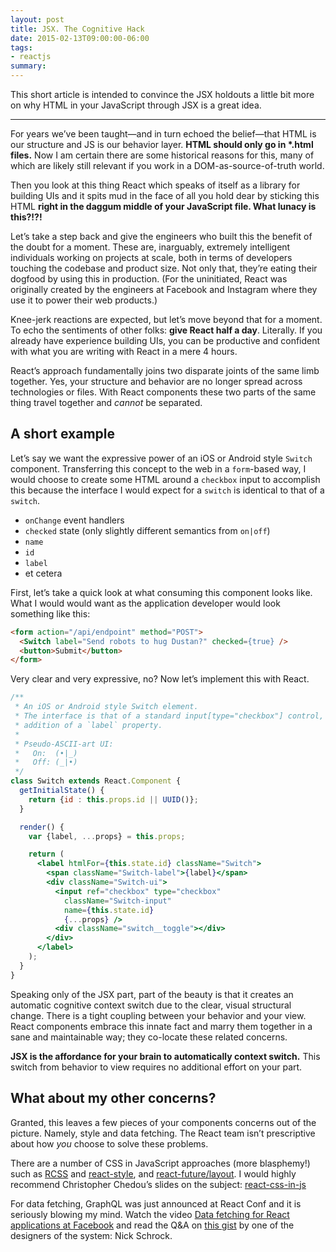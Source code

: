 ```yaml
---
layout: post
title: JSX. The Cognitive Hack
date: 2015-02-13T09:00:00-06:00
tags:
- reactjs
summary:
---
```


This short article is intended to convince the JSX holdouts a little bit more on
why HTML in your JavaScript through JSX is a great idea.

---

For years we’ve been taught—and in turn echoed the belief—that HTML is our
structure and JS is our behavior layer. **HTML should only go in \*.html
files.** Now I am certain there are some historical reasons for this, many of
which are likely still relevant if you work in a DOM-as-source-of-truth world.

Then you look at this thing React which speaks of itself as a library for
building UIs and it spits mud in the face of all you hold dear by sticking
this HTML **right in the daggum middle of your JavaScript file. What lunacy is
this?!?!**

Let’s take a step back and give the engineers who built this the benefit of the
doubt for a moment. These are, inarguably, extremely intelligent individuals
working on projects at scale, both in terms of developers touching the codebase
and product size. Not only that, they’re eating their dogfood by using this in
production. (For the uninitiated, React was originally created by the engineers
at Facebook and Instagram where they use it to power their web products.)

Knee-jerk reactions are expected, but let’s move beyond that for a moment.
To echo the sentiments of other folks: **give React half a day**. Literally. If you
already have experience building UIs, you can be productive and confident with
what you are writing with React in a mere 4 hours.

React’s approach fundamentally joins two disparate joints of the same limb
together. Yes, your structure and behavior are no longer spread across
technologies or files. With React components these two parts of the same thing
travel together and *cannot* be separated.

## A short example

Let’s say we want the expressive power of an iOS or Android style `Switch`
component.  Transferring this concept to the web in a `form`-based way, I would
choose to create some HTML around a `checkbox` input to accomplish this because
the interface I would expect for a `switch` is identical to that of a `switch`.

* `onChange` event handlers
* `checked` state (only slightly different semantics from `on|off`)
* `name`
* `id`
* `label`
* et cetera

First, let’s take a quick look at what consuming this component looks like. What
I would would want as the application developer would look something like this:

``` html
<form action="/api/endpoint" method="POST">
  <Switch label="Send robots to hug Dustan?" checked={true} />
  <button>Submit</button>
</form>
```

Very clear and very expressive, no? Now let’s implement this with React.

``` jsx
/**
 * An iOS or Android style Switch element.
 * The interface is that of a standard input[type="checkbox"] control, with the
 * addition of a `label` property.
 * 
 * Pseudo-ASCII-art UI:
 *   On:  (•|_)
 *   Off: (_|•)
 */
class Switch extends React.Component {
  getInitialState() {
    return {id : this.props.id || UUID()};
  }

  render() {
    var {label, ...props} = this.props;

    return (
      <label htmlFor={this.state.id} className="Switch">
        <span className="Switch-label">{label}</span>
        <div className="Switch-ui">
          <input ref="checkbox" type="checkbox"
            className="Switch-input"
            name={this.state.id}
            {...props} />
          <div className="switch__toggle"></div>
        </div>
      </label>
    );
  }
}
```

Speaking only of the JSX part, part of the beauty is that it creates an
automatic cognitive context switch due to the clear, visual structural change.
There is a tight coupling between your behavior and your view. React components
embrace this innate fact and marry them together in a sane and maintainable way;
they co-locate these related concerns.

**JSX is the affordance for your brain to automatically context switch.** This
switch from behavior to view requires no additional effort on your part.

## What about my other concerns?

Granted, this leaves a few pieces of your components concerns out of the
picture. Namely, style and data fetching. The React team isn’t prescriptive
about how *you* choose to solve these problems.

There are a number of CSS in JavaScript approaches (more blasphemy!) such as
[RCSS](https://github.com/chenglou/rcss) and
[react-style](https://github.com/js-next/react-style), and 
[react-future/layout](https://github.com/reactjs/react-future/blob/master/04%20-%20Layout/04%20-%20Inline%20Styles.md).
I would highly recommend Christopher Chedou’s slides on the subject:
[react-css-in-js](https://speakerdeck.com/vjeux/react-css-in-js)

For data fetching, GraphQL was just announced at React Conf and it is seriously
blowing my mind. Watch the video [Data fetching for React applications at
Facebook](https://www.youtube.com/watch?v=9sc8Pyc51uU) and read the Q&A on [this
gist](https://gist.github.com/wincent/598fa75e22bdfa44cf47) by one of
the designers of the system: Nick Schrock.

